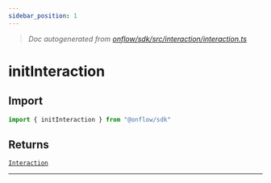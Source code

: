 ```yaml
---
sidebar_position: 1
---
```


> _Doc autogenerated from [onflow/sdk/src/interaction/interaction.ts](https://github.com/onflow/fcl-js/tree/master/packages/sdk/src/interaction/interaction.ts)_

# initInteraction


## Import

```typescript
import { initInteraction } from "@onflow/sdk"
```



## Returns

[`Interaction`](../types#interaction)


---